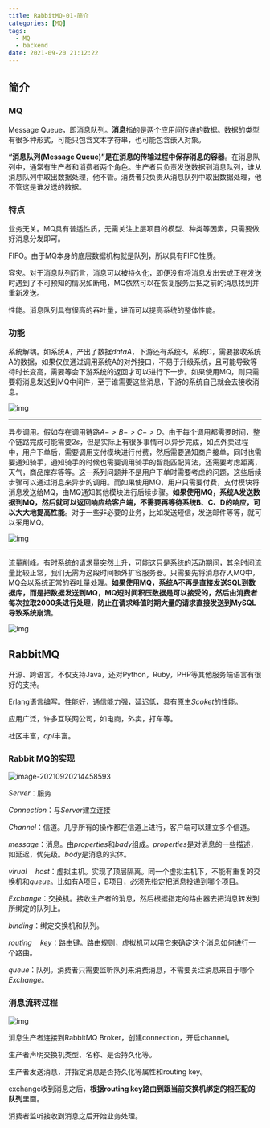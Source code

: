 ```yaml
---
title: RabbitMQ-01-简介
categories: [MQ]
tags:
  - MQ
  - backend
date: 2021-09-20 21:12:22
---
```


## 简介

### MQ

Message Queue，即消息队列。**消息**指的是两个应用间传递的数据。数据的类型有很多种形式，可能只包含文本字符串，也可能包含嵌入对象。

**“消息队列(Message Queue)”是在消息的传输过程中保存消息的容器**。在消息队列中，通常有生产者和消费者两个角色。生产者只负责发送数据到消息队列，谁从消息队列中取出数据处理，他不管。消费者只负责从消息队列中取出数据处理，他不管这是谁发送的数据。

### 特点

业务无关。MQ具有普适性质，无需关注上层项目的模型、种类等因素，只需要做好消息分发即可。

FIFO。由于MQ本身的底层数据机构就是队列，所以具有FIFO性质。

容灾。对于消息队列而言，消息可以被持久化，即便没有将消息发出去或正在发送时遇到了不可预知的情况如断电，MQ依然可以在恢复服务后把之前的消息找到并重新发送。

性能。消息队列具有很高的吞吐量，进而可以提高系统的整体性能。

### 功能

系统解耦。如系统A，产出了数据$dataA$，下游还有系统B，系统C，需要接收系统A的数据，如果仅仅通过调用系统A的对外接口，不易于升级系统，且可能导致等待时长变高，需要等会下游系统的返回才可以进行下一步。如果使用MQ，则只需要将消息发送到MQ中间件，至于谁需要这些消息，下游的系统自己就会去接收消息。

![img](https://gitee.com/cao_ziqiang/img/raw/master/20210921200138.webp)

<hr/>

异步调用。假如存在调用链路$A->B->C->D$。由于每个调用都需要时间，整个链路完成可能需要$2s$，但是实际上有很多事情可以异步完成，如点外卖过程中，用户下单后，需要调用支付模块进行付费，然后需要通知商户接单，同时也需要通知骑手，通知骑手的时候也需要调用骑手的智能匹配算法，还需要考虑距离，天气，商品库存等等。这一系列问题并不是用户下单时需要考虑的问题，这些后续步骤可以通过消息来异步的调用。而如果使用MQ，用户只需要付费，支付模块将消息发送给MQ，由MQ通知其他模块进行后续步骤。**如果使用MQ，系统A发送数据到MQ，然后就可以返回响应给客户端，不需要再等待系统B、C、D的响应，可以大大地提高性能**。对于一些非必要的业务，比如发送短信，发送邮件等等，就可以采用MQ。

![img](https://gitee.com/cao_ziqiang/img/raw/master/20210921200236.webp)

<hr/>

流量削峰。有时系统的请求量突然上升，可能这只是系统的活动期间，其余时间流量比较正常，我们无需为这段时间额外扩容服务器。只需要先将消息存入MQ中，MQ会以系统正常的吞吐量处理。**如果使用MQ，系统A不再是直接发送SQL到数据库，而是把数据发送到MQ，MQ短时间积压数据是可以接受的，然后由消费者每次拉取2000条进行处理，防止在请求峰值时期大量的请求直接发送到MySQL导致系统崩溃**。

![img](https://gitee.com/cao_ziqiang/img/raw/master/20210921200328.webp)

## RabbitMQ

开源、跨语言。不仅支持Java，还对Python，Ruby，PHP等其他服务端语言有很好的支持。

Erlang语言编写。性能好，通信能力强，延迟低，具有原生$Scoket$的性能。

应用广泛，许多互联网公司，如电商，外卖，打车等。

社区丰富，$api$丰富。

### Rabbit MQ的实现

![image-20210920214458593](https://gitee.com/cao_ziqiang/img/raw/master/20210920214458.png)

$Server$：服务

$Connection$：与$Server$建立连接

$Channel$：信道。几乎所有的操作都在信道上进行，客户端可以建立多个信道。

$message$：消息。由$properties$和$bady$组成。$properties$是对消息的一些描述，如延迟，优先级。$body$是消息的实体。

$virual\quad host$：虚拟主机。实现了顶层隔离。同一个虚拟主机下，不能有重复的交换机和$queue$。比如有A项目，B项目，必须先指定把消息投递到哪个项目。

$Exchange$：交换机。接收生产者的消息，然后根据指定的路由器去把消息转发到所绑定的队列上。

$binding$：绑定交换机和队列。

$routing \quad key$：路由键。路由规则，虚拟机可以用它来确定这个消息如何进行一个路由。

$queue$：队列。消费者只需要监听队列来消费消息，不需要关注消息来自于哪个$Exchange$。

### 消息流转过程



![img](https://gitee.com/cao_ziqiang/img/raw/master/20210921200820.webp)

消息生产者连接到RabbitMQ Broker，创建connection，开启channel。

生产者声明交换机类型、名称、是否持久化等。

生产者发送消息，并指定消息是否持久化等属性和routing key。

exchange收到消息之后，**根据routing key路由到跟当前交换机绑定的相匹配的队列**里面。

消费者监听接收到消息之后开始业务处理。

